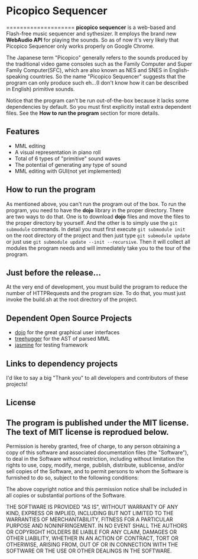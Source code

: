 # Picopico Sequencer
====================
__picopico sequencer__ is a web-based and Flash-free music sequencer and sythesizer.
It employs the brand new __WebAudio API__ for playing the sounds. So as of now it's very likely that Picopico Sequencer only works properly on
Google Chrome.

The Japanese term "Picopico" generally refers to the sounds produced by the traditional video game consoles such as the Family Computer and
Super Family Computer(SFC), which are also known as NES and SNES in English-speaking countries. So the name "Picopico Sequencer" suggests that
the program can only produce such eh...(I don't know how it can be described in English) primitive sounds.

Notice that the program can't be run out-of-the-box because it lacks some dependencies by default. So you must first explicitly install extra
dependent files.
See the __How to run the program__ section for more details.

## Features
  * MML editing
  * A visual representation in piano roll
  * Total of 6 types of "primitive" sound waves
  * The potential of generating any type of sound
  * MML editing with GUI(not yet implemented)

## How to run the program
As mentioned above, you can't run the program out of the box. To run the program, you need to have the __dojo__ library in the proper directory.
There are two ways to do that. One is to download __dojo__ files and move the files to the proper directory by yourself.
And the other is to simply use the `git submodule` commands. In detail you must first execute `git submodule init` on the root directory of the
project and then just type `git submodule update` or just use `git submodule update --init --recursive`. Then it will collect all modules the
program needs and will immediately take you to the tour of the program.

## Just before the release...
At the very end of development, you must build the program to reduce the number of HTTPRequests and the program size. To do that, you must just
invoke the build.sh at the root directory of the project.

## Dependent Open Source Projects
  * [dojo] for the great graphical user interfaces
  * [treehugger] for the AST of parsed MML
  * [jasmine] for testing framework

## Links to dependency projects
I'd like to say a big "Thank you" to all developers and contributors of these projects!

[dojo]: http://dojotoolkit.org/
[treehugger]: http://github.com/ajaxorg/treehugger
[jasmine]: http://pivotal.github.com/jasmine/

## License
The program is published under the MIT license. The text of MIT license is reprodued below.
------------------
Permission is hereby granted, free of charge, to any person obtaining a copy of this
software and associated documentation files (the "Software"), to deal in the Software
without restriction, including without limitation the rights to use, copy, modify,
merge, publish, distribute, sublicense, and/or sell copies of the Software, and to
permit persons to whom the Software is furnished to do so, subject to the following
conditions:

The above copyright notice and this permission notice shall be included in all copies
or substantial portions of the Software.

THE SOFTWARE IS PROVIDED "AS IS", WITHOUT WARRANTY OF ANY KIND, EXPRESS OR IMPLIED,
INCLUDING BUT NOT LIMITED TO THE WARRANTIES OF MERCHANTABILITY, FITNESS FOR A
PARTICULAR PURPOSE AND NONINFRINGEMENT. IN NO EVENT SHALL THE AUTHORS OR COPYRIGHT
HOLDERS BE LIABLE FOR ANY CLAIM, DAMAGES OR OTHER LIABILITY, WHETHER IN AN ACTION
OF CONTRACT, TORT OR OTHERWISE, ARISING FROM, OUT OF OR IN CONNECTION WITH THE
SOFTWARE OR THE USE OR OTHER DEALINGS IN THE SOFTWARE.
